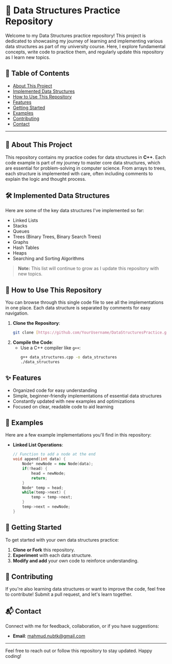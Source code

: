 # 📘 Data Structures Practice Repository

Welcome to my Data Structures practice repository! This project is dedicated to showcasing my journey of learning and implementing various data structures as part of my university course. Here, I explore fundamental concepts, write code to practice them, and regularly update this repository as I learn new topics.

## 📑 Table of Contents
- [About This Project](#about-this-project)
- [Implemented Data Structures](#implemented-data-structures)
- [How to Use This Repository](#how-to-use-this-repository)
- [Features](#features)
- [Getting Started](#getting-started)
- [Examples](#examples)
- [Contributing](#contributing)
- [Contact](#contact)

---

## 📖 About This Project

This repository contains my practice codes for data structures in **C++**. Each code example is part of my journey to master core data structures, which are essential for problem-solving in computer science. From arrays to trees, each structure is implemented with care, often including comments to explain the logic and thought process.

## 🛠️ Implemented Data Structures

Here are some of the key data structures I've implemented so far:

- Linked Lists
- Stacks
- Queues
- Trees (Binary Trees, Binary Search Trees)
- Graphs
- Hash Tables
- Heaps
- Searching and Sorting Algorithms

> **Note:** This list will continue to grow as I update this repository with new topics.

## 🚀 How to Use This Repository

You can browse through this single code file to see all the implementations in one place. Each data structure is separated by comments for easy navigation.

1. **Clone the Repository**:
    ```bash
    git clone [https://github.com/YourUsername/DataStructuresPractice.git](https://github.com/shahjalal-mahmud/Data-Structure.git)
    ```
2. **Compile the Code**:
    - Use a C++ compiler like `g++`:
      ```bash
      g++ data_structures.cpp -o data_structures
      ./data_structures
      ```

## ✨ Features

- Organized code for easy understanding
- Simple, beginner-friendly implementations of essential data structures
- Constantly updated with new examples and optimizations
- Focused on clear, readable code to aid learning

## 📝 Examples

Here are a few example implementations you'll find in this repository:

- **Linked List Operations**:
    ```cpp
    // Function to add a node at the end
    void append(int data) {
        Node* newNode = new Node(data);
        if(!head) {
            head = newNode;
            return;
        }
        Node* temp = head;
        while(temp->next) {
            temp = temp->next;
        }
        temp->next = newNode;
    }
    ```

## 🌱 Getting Started

To get started with your own data structures practice:
1. **Clone or Fork** this repository.
2. **Experiment** with each data structure.
3. **Modify and add** your own code to reinforce understanding.

## 🤝 Contributing

If you're also learning data structures or want to improve the code, feel free to contribute! Submit a pull request, and let's learn together.


## 📬 Contact

Connect with me for feedback, collaboration, or if you have suggestions:

- **Email**: mahmud.nubtk@gmail.com

---

Feel free to reach out or follow this repository to stay updated. Happy coding!
